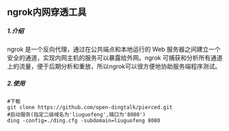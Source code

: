 ## ngrok内网穿透工具

#####  1.介绍

ngrok 是一个反向代理，通过在公共端点和本地运行的 Web 服务器之间建立一个安全的通道，实现内网主机的服务可以暴露给外网。ngrok 可捕获和分析所有通道上的流量，便于后期分析和重放，所以ngrok可以很方便地协助服务端程序测试。

#####  2.使用

```shell
#下载
git clone https://github.com/open-dingtalk/pierced.git
#启动服务(指定二级域名为'liuguofeng',端口为'8080')
ding -config=./ding.cfg -subdomain=liuguofeng 8080
```

